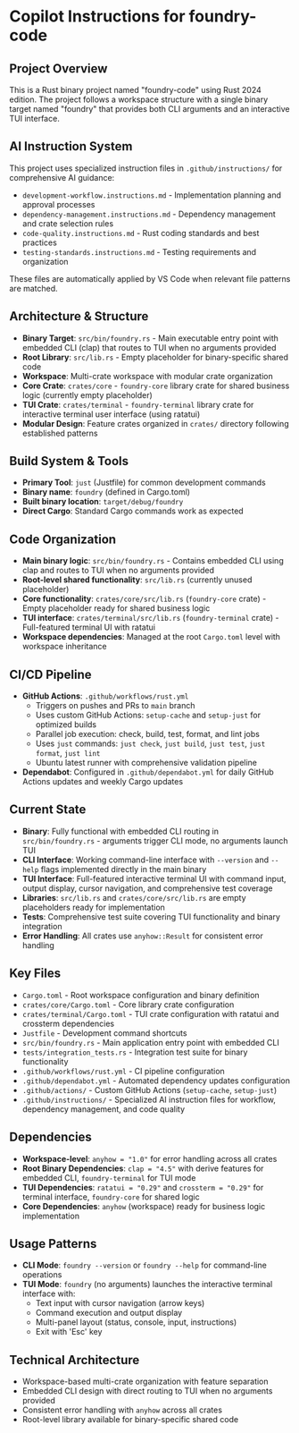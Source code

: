 # Copilot Instructions for foundry-code

## Project Overview
This is a Rust binary project named "foundry-code" using Rust 2024 edition. The project follows a workspace structure with a single binary target named "foundry" that provides both CLI arguments and an interactive TUI interface.

## AI Instruction System
This project uses specialized instruction files in `.github/instructions/` for comprehensive AI guidance:
- `development-workflow.instructions.md` - Implementation planning and approval processes
- `dependency-management.instructions.md` - Dependency management and crate selection rules
- `code-quality.instructions.md` - Rust coding standards and best practices
- `testing-standards.instructions.md` - Testing requirements and organization

These files are automatically applied by VS Code when relevant file patterns are matched.

## Architecture & Structure
- **Binary Target**: `src/bin/foundry.rs` - Main executable entry point with embedded CLI (clap) that routes to TUI when no arguments provided
- **Root Library**: `src/lib.rs` - Empty placeholder for binary-specific shared code
- **Workspace**: Multi-crate workspace with modular crate organization
- **Core Crate**: `crates/core` - `foundry-core` library crate for shared business logic (currently empty placeholder)
- **TUI Crate**: `crates/terminal` - `foundry-terminal` library crate for interactive terminal user interface (using ratatui)
- **Modular Design**: Feature crates organized in `crates/` directory following established patterns

## Build System & Tools
- **Primary Tool**: `just` (Justfile) for common development commands
- **Binary name**: `foundry` (defined in Cargo.toml)
- **Built binary location**: `target/debug/foundry`
- **Direct Cargo**: Standard Cargo commands work as expected

## Code Organization
- **Main binary logic**: `src/bin/foundry.rs` - Contains embedded CLI using clap and routes to TUI when no arguments provided
- **Root-level shared functionality**: `src/lib.rs` (currently unused placeholder)
- **Core functionality**: `crates/core/src/lib.rs` (`foundry-core` crate) - Empty placeholder ready for shared business logic
- **TUI interface**: `crates/terminal/src/lib.rs` (`foundry-terminal` crate) - Full-featured terminal UI with ratatui
- **Workspace dependencies**: Managed at the root `Cargo.toml` level with workspace inheritance

## CI/CD Pipeline
- **GitHub Actions**: `.github/workflows/rust.yml`
  - Triggers on pushes and PRs to `main` branch
  - Uses custom GitHub Actions: `setup-cache` and `setup-just` for optimized builds
  - Parallel job execution: check, build, test, format, and lint jobs
  - Uses `just` commands: `just check`, `just build`, `just test`, `just format`, `just lint`
  - Ubuntu latest runner with comprehensive validation pipeline
- **Dependabot**: Configured in `.github/dependabot.yml` for daily GitHub Actions updates and weekly Cargo updates

## Current State
- **Binary**: Fully functional with embedded CLI routing in `src/bin/foundry.rs` - arguments trigger CLI mode, no arguments launch TUI
- **CLI Interface**: Working command-line interface with `--version` and `--help` flags implemented directly in the main binary
- **TUI Interface**: Full-featured interactive terminal UI with command input, output display, cursor navigation, and comprehensive test coverage
- **Libraries**: `src/lib.rs` and `crates/core/src/lib.rs` are empty placeholders ready for implementation
- **Tests**: Comprehensive test suite covering TUI functionality and binary integration
- **Error Handling**: All crates use `anyhow::Result` for consistent error handling

## Key Files
- `Cargo.toml` - Root workspace configuration and binary definition
- `crates/core/Cargo.toml` - Core library crate configuration
- `crates/terminal/Cargo.toml` - TUI crate configuration with ratatui and crossterm dependencies
- `Justfile` - Development command shortcuts
- `src/bin/foundry.rs` - Main application entry point with embedded CLI
- `tests/integration_tests.rs` - Integration test suite for binary functionality
- `.github/workflows/rust.yml` - CI pipeline configuration
- `.github/dependabot.yml` - Automated dependency updates configuration
- `.github/actions/` - Custom GitHub Actions (`setup-cache`, `setup-just`)
- `.github/instructions/` - Specialized AI instruction files for workflow, dependency management, and code quality

## Dependencies
- **Workspace-level**: `anyhow = "1.0"` for error handling across all crates
- **Root Binary Dependencies**: `clap = "4.5"` with derive features for embedded CLI, `foundry-terminal` for TUI mode
- **TUI Dependencies**: `ratatui = "0.29"` and `crossterm = "0.29"` for terminal interface, `foundry-core` for shared logic
- **Core Dependencies**: `anyhow` (workspace) ready for business logic implementation

## Usage Patterns
- **CLI Mode**: `foundry --version` or `foundry --help` for command-line operations
- **TUI Mode**: `foundry` (no arguments) launches the interactive terminal interface with:
  - Text input with cursor navigation (arrow keys)
  - Command execution and output display
  - Multi-panel layout (status, console, input, instructions)
  - Exit with 'Esc' key

## Technical Architecture
- Workspace-based multi-crate organization with feature separation
- Embedded CLI design with direct routing to TUI when no arguments provided
- Consistent error handling with `anyhow` across all crates
- Root-level library available for binary-specific shared code
